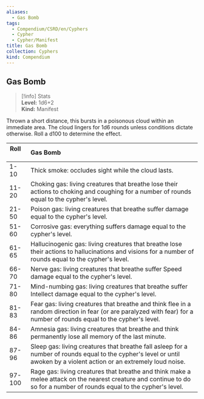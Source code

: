 ```yaml
---
aliases:
  - Gas Bomb
tags:
  - Compendium/CSRD/en/Cyphers
  - Cypher
  - Cypher/Manifest
title: Gas Bomb
collection: Cyphers
kind: Compendium
---
```

## Gas Bomb  
>[!info] Stats  
> **Level:** 1d6+2  
> **Kind:** Manifest
  
Thrown a short distance, this bursts in a poisonous cloud within an immediate area. The cloud lingers for 1d6 rounds unless conditions dictate otherwise. Roll a d100 to determine the effect.  

|  Roll &nbsp; &nbsp; &nbsp; | Gas Bomb  |  
| ------------- | :----------- |  
| 1-10 | Thick smoke: occludes sight while the cloud lasts. |  
| 11-20 | Choking gas: living creatures that breathe lose their actions to choking and coughing for a number of rounds equal to the cypher's level. |  
| 21-50 | Poison gas: living creatures that breathe suffer damage equal to the cypher's level. |  
| 51-60 | Corrosive gas: everything suffers damage equal to the cypher's level. |  
| 61-65 | Hallucinogenic gas: living creatures that breathe lose their actions to hallucinations and visions for a number of rounds equal to the cypher's level. |  
| 66-70 | Nerve gas: living creatures that breathe suffer Speed damage equal to the cypher's level. |  
| 71-80 | Mind-numbing gas: living creatures that breathe suffer Intellect damage equal to the cypher's level. |  
| 81-83 | Fear gas: living creatures that breathe and think flee in a random direction in fear (or are paralyzed with fear) for a number of rounds equal to the cypher's level. |  
| 84-86 | Amnesia gas: living creatures that breathe and think permanently lose all memory of the last minute. |  
| 87-96 | Sleep gas: living creatures that breathe fall asleep for a number of rounds equal to the cypher's level or until awoken by a violent action or an extremely loud noise. |  
| 97-100 | Rage gas: living creatures that breathe and think make a melee attack on the nearest creature and continue to do so for a number of rounds equal to the cypher's level. |